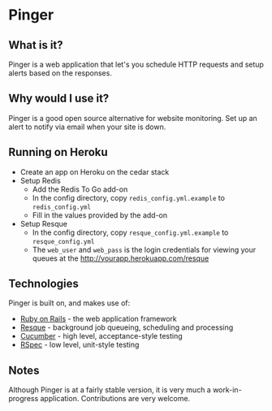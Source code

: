 # Pinger

## What is it?

Pinger is a web application that let's you schedule HTTP requests and setup alerts based on the responses.

## Why would I use it?

Pinger is a good open source alternative for website monitoring. Set up an alert to notify via email when your site is down.

## Running on Heroku

* Create an app on Heroku on the cedar stack
* Setup Redis
  * Add the Redis To Go add-on
  * In the config directory, copy `redis_config.yml.example` to `redis_config.yml`
  * Fill in the values provided by the add-on
* Setup Resque
  * In the config directory, copy `resque_config.yml.example` to `resque_config.yml`
  * The `web_user` and `web_pass` is the login credentials for viewing your queues at the http://yourapp.herokuapp.com/resque

## Technologies

Pinger is built on, and makes use of:

* [Ruby on Rails](http://rubyonrails.org) - the web application framework
* [Resque](https://rubygems.org/gems/resque) - background job queueing, scheduling and processing
* [Cucumber](https://rubygems.org/gems/cucumber) - high level, acceptance-style testing
* [RSpec](https://rubygems.org/gems/rspec) - low level, unit-style testing

## Notes

Although Pinger is at a fairly stable version, it is very much a work-in-progress application. Contributions are very welcome.